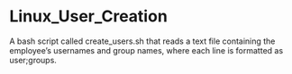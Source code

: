 # Linux_User_Creation
A bash script called create_users.sh that reads a text file containing the employee’s usernames and group names, where each line is formatted as user;groups.
